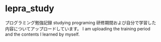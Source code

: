 # lepra_study
プログラミング勉強記録
studying programing
研修期間および自分で学習した内容についてアップロードしています。
I am uploading the training period and the contents I learned by myself.
